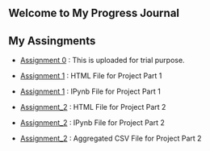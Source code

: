## Welcome to My Progress Journal

## My Assingments

* [Assignment 0](files/DenemePython.html) : This is uploaded for trial purpose.
* [Assignment 1](files/Project_Part_1_Bengisu_Mustafa_Fethi.html) : HTML File for Project Part 1
* [Assignment 1](files/Project_Part_1_Bengisu_Mustafa_Fethi.ipynb) : IPynb File for Project Part 1

* [Assignment_2](files/IE423_PROJECT_PART2_Bengisu_Mustafa_Fethi.html) : HTML File for Project Part 2
* [Assignment_2](files/IE423_PROJECT_PART2_Bengisu_Mustafa_Fethi.ipynb) : IPynb File for Project Part 2
* [Assignment_2](files/all_datasss.csv) : Aggregated CSV File for Project Part 2
